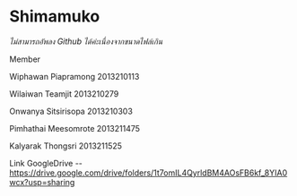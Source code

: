 # Shimamuko
*ไม่สามารถอัพลง Github ได้ค่ะเนื่องจากขนาดไฟล์เกิน*

Member

Wiphawan Piapramong 2013210113

Wilaiwan Teamjit 2013210279

Onwanya Sitsirisopa 2013210303

Pimhathai Meesomrote 2013211475

Kalyarak Thongsri 2013211525

Link GoogleDrive -- https://drive.google.com/drive/folders/1t7omIL4QyrldBM4AOsFB6kf_8YIA0wcx?usp=sharing

